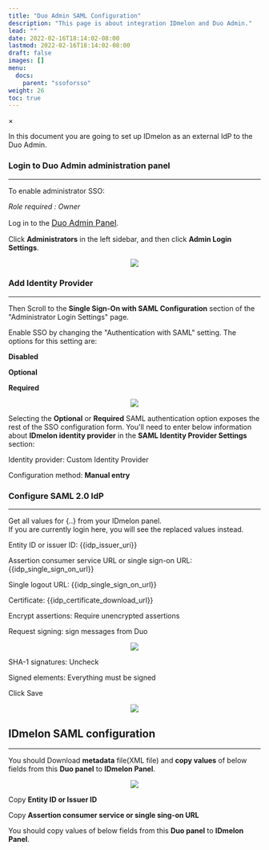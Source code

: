 ```yaml
---
title: "Duo Admin SAML Configuration"
description: "This page is about integration IDmelon and Duo Admin."
lead: ""
date: 2022-02-16T18:14:02-08:00
lastmod: 2022-02-16T18:14:02-08:00
draft: false
images: []
menu:
  docs:
    parent: "ssoforsso"
weight: 26
toc: true
---
```


<div id="_modal" class="modal">
  <span class="close">&times;</span>
  <img class="modal-content" id="img01">
</div>

<p>In this document you are going to set up <span class="code-back">IDmelon</span> as an external IdP to the <span class="code-back">Duo Admin</span>.</p>

### Login to  Duo Admin administration panel

<hr class="hr-line">

<p>To enable administrator SSO:<p>

<p><span style="font-style: italic;">Role required<span> : Owner</p>

<div class="step-row-container">
  <div class="step-column bullet-container">
    <div class="bullet"></div>
  </div>
  <div class="card-column">
    <div class="step-text" >
      <div class="card-body">
        <p>Log in to the <a href="https://admin.duosecurity.com" style="font-size:16px;">Duo Admin Panel</a>.</p>
      </div>
    </div>
  </div>
</div>

<div class="step-row-container">
  <div class="step-column bullet-container">
    <div class="bullet"></div>
  </div>
  <div class="card-column">
    <div class="step-text" >
      <div class="card-body">
        <p>Click <span style="font-weight:bold">Administrators</span> in the left sidebar, and then click <span style="font-weight:bold">Admin Login Settings</span>.</p>
      </div>
    </div>
  </div>
</div>

<div align="center">
    <img src="/images/vendor/sso/duo_idp_01.png" class="doc-img-frame">
</div>

### Add Identity Provider

<hr class="hr-line">

<div class="step-row-container">
  <div class="step-column bullet-container">
    <div class="bullet"></div>
  </div>
  <div class="card-column">
    <div class="step-text" >
      <div class="card-body">
        <p>Then Scroll to the <span style="font-weight:bold">Single Sign-On with SAML Configuration</span> section of the "Administrator Login Settings" page.</p>
      </div>
    </div>
  </div>
</div>

<div class="step-row-container">
  <div class="step-column bullet-container">
    <div class="bullet"></div>
  </div>
  <div class="card-column">
    <div class="step-text" >
      <div class="card-body">
        <p>Enable SSO by changing the "Authentication with SAML" setting. The options for this setting are:</p>
      </div>
    </div>
  </div>
</div>

<div class="mx-3">
<div class="step-row-container">
  <div class="step-column bullet-container">
    <div class="bullet"></div>
  </div>
  <div class="card-column">
    <div class="step-text" >
      <div class="card-body">
        <p><span style="font-weight:bold">Disabled</span></p>
      </div>
    </div>
  </div>
</div>

<div class="step-row-container">
  <div class="step-column bullet-container">
    <div class="bullet"></div>
  </div>
  <div class="card-column">
    <div class="step-text" >
      <div class="card-body">
        <p><span style="font-weight:bold">Optional</span></p>
      </div>
    </div>
  </div>
</div>

<div class="step-row-container">
  <div class="step-column bullet-container">
    <div class="bullet"></div>
  </div>
  <div class="card-column">
    <div class="step-text" >
      <div class="card-body">
        <p><span style="font-weight:bold">Required</span></p>
      </div>
    </div>
  </div>
</div>  
</div>

<div align="center">
    <img src="/images/vendor/sso/duo_idp_02.png" class="doc-img-frame">
</div>

Selecting the **Optional** or **Required** SAML authentication option exposes the rest of the SSO configuration form. You'll need to enter below information about **IDmelon identity provider** in the **SAML Identity Provider Settings** section:

Identity provider: Custom Identity Provider

Configuration method: **Manual entry**

### Configure SAML 2.0 IdP

<hr class="hr-line">

<p class="note-body">Get all values for <span class="code-back">{..}</span> from your IDmelon panel.<br>
If you are currently login here, you will see the replaced values instead.
</p>

<div class="step-row-container">
  <div class="step-column bullet-container">
    <div class="bullet"></div>
  </div>
  <div class="card-column">
    <div class="step-text" >
      <div class="card-body">
        <p>Entity ID or issuer ID: <span class="code-back">{{idp_issuer_uri}}</span></p>
      </div>
    </div>
  </div>
</div>

<div class="step-row-container">
  <div class="step-column bullet-container">
    <div class="bullet"></div>
  </div>
  <div class="card-column">
    <div class="step-text" >
      <div class="card-body">
        <p>Assertion consumer service URL or single sign-on URL: <span class="code-back">{{idp_single_sign_on_url}}</span></p>
      </div>
    </div>
  </div>
</div>

<div class="step-row-container">
  <div class="step-column bullet-container">
    <div class="bullet"></div>
  </div>
  <div class="card-column">
    <div class="step-text" >
      <div class="card-body">
        <p>Single logout URL: <span class="code-back">{{idp_single_sign_on_url}}</span></p>
      </div>
    </div>
  </div>
</div>

<div class="step-row-container">
  <div class="step-column bullet-container">
    <div class="bullet"></div>
  </div>
  <div class="card-column">
    <div class="step-text" >
      <div class="card-body">
        <p>Certificate: <span class="code-back">{{idp_certificate_download_url}}</span></p>
      </div>
    </div>
  </div>
</div>

<div class="step-row-container">
  <div class="step-column bullet-container">
    <div class="bullet"></div>
  </div>
  <div class="card-column">
    <div class="step-text" >
      <div class="card-body">
        <p>Encrypt assertions: Require unencrypted assertions</p>
      </div>
    </div>
  </div>
</div>

<div class="step-row-container">
  <div class="step-column bullet-container">
    <div class="bullet"></div>
  </div>
  <div class="card-column">
    <div class="step-text" >
      <div class="card-body">
        <p>Request signing: sign messages from Duo</p>
      </div>
    </div>
  </div>
</div>

<div align="center">
    <img src="/images/vendor/sso/duo_idp_03.png" class="doc-img-frame">
</div>

<div class="step-row-container">
  <div class="step-column bullet-container">
    <div class="bullet"></div>
  </div>
  <div class="card-column">
    <div class="step-text" >
      <div class="card-body">
        <p>SHA-1 signatures: Uncheck</p>
      </div>
    </div>
  </div>
</div>

<div class="step-row-container">
  <div class="step-column bullet-container">
    <div class="bullet"></div>
  </div>
  <div class="card-column">
    <div class="step-text" >
      <div class="card-body">
        <p>Signed elements: Everything must be signed</p>
      </div>
    </div>
  </div>
</div>

<div class="step-row-container">
  <div class="step-column bullet-container">
    <div class="bullet"></div>
  </div>
  <div class="card-column">
    <div class="step-text" >
      <div class="card-body">
        <p>Click Save</p>
      </div>
    </div>
  </div>
</div>

<div align="center">
    <img src="/images/vendor/sso/duo_idp_04.png" class="doc-img-frame">
</div>

## IDmelon SAML configuration

<hr class="hr-line">

<div class="step-row-container">
  <div class="step-column bullet-container">
    <div class="bullet"></div>
  </div>
  <div class="card-column">
    <div class="step-text" >
      <div class="card-body">
        <p>You should Download <span class="code-back" style="font-weight:bold">metadata</span> file(XML file) and <span class="code-back" style="font-weight:bold">copy values</span> of below fields from this <span  style="font-weight:bold">Duo panel</span> to <span style="font-weight:bold">IDmelon Panel</span>.</p>
      </div>
    </div>
  </div>
</div>

<div align="center">
    <img src="/images/vendor/sso/duo_idp_05.png" class="doc-img-frame">
</div>

<div class="step-row-container">
  <div class="step-column bullet-container">
    <div class="bullet"></div>
  </div>
  <div class="card-column">
    <div class="step-text" >
      <div class="card-body">
        <p>Copy <span style="font-weight:bold">Entity ID or Issuer ID</span></p>
      </div>
    </div>
  </div>
</div>

<div class="step-row-container">
  <div class="step-column bullet-container">
    <div class="bullet"></div>
  </div>
  <div class="card-column">
    <div class="step-text" >
      <div class="card-body">
        <p>Copy <span style="font-weight:bold">Assertion consumer service or single sing-on URL</span></p>
      </div>
    </div>
  </div>
</div>

<div class="step-row-container">
  <div class="step-column bullet-container">
    <div class="bullet"></div>
  </div>
  <div class="card-column">
    <div class="step-text" >
      <div class="card-body">
        <p>You should copy values of below fields from this <span style="font-weight:bold">Duo panel</span> to <span style="font-weight:bold">IDmelon Panel</span>.</p>
      </div>
    </div>
  </div>
</div>
